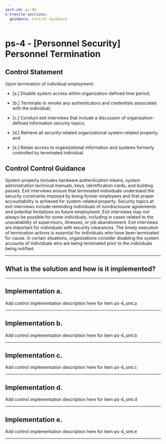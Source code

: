 ```yaml
---
sort-id: ps-04
x-trestle-sections:
  guidance: Control Guidance
---
```


# ps-4 - \[Personnel Security\] Personnel Termination

## Control Statement

Upon termination of individual employment:

- \[a.\] Disable system access within organization-defined time period;

- \[b.\] Terminate or revoke any authenticators and credentials associated with the individual;

- \[c.\] Conduct exit interviews that include a discussion of organization-defined information security topics;

- \[d.\] Retrieve all security-related organizational system-related property; and

- \[e.\] Retain access to organizational information and systems formerly controlled by terminated individual.

## Control Control Guidance

System property includes hardware authentication tokens, system administration technical manuals, keys, identification cards, and building passes. Exit interviews ensure that terminated individuals understand the security constraints imposed by being former employees and that proper accountability is achieved for system-related property. Security topics at exit interviews include reminding individuals of nondisclosure agreements and potential limitations on future employment. Exit interviews may not always be possible for some individuals, including in cases related to the unavailability of supervisors, illnesses, or job abandonment. Exit interviews are important for individuals with security clearances. The timely execution of termination actions is essential for individuals who have been terminated for cause. In certain situations, organizations consider disabling the system accounts of individuals who are being terminated prior to the individuals being notified.

______________________________________________________________________

## What is the solution and how is it implemented?

<!-- Please leave this section blank and enter implementation details in the parts below. -->

______________________________________________________________________

## Implementation a.

Add control implementation description here for item ps-4_smt.a

______________________________________________________________________

## Implementation b.

Add control implementation description here for item ps-4_smt.b

______________________________________________________________________

## Implementation c.

Add control implementation description here for item ps-4_smt.c

______________________________________________________________________

## Implementation d.

Add control implementation description here for item ps-4_smt.d

______________________________________________________________________

## Implementation e.

Add control implementation description here for item ps-4_smt.e

______________________________________________________________________

